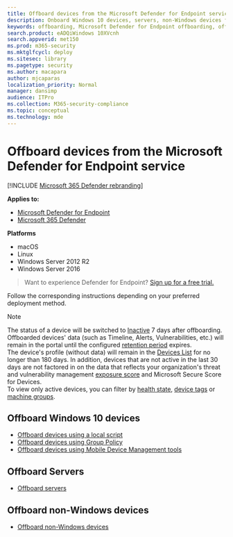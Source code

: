 ```yaml
---
title: Offboard devices from the Microsoft Defender for Endpoint service
description: Onboard Windows 10 devices, servers, non-Windows devices from the Microsoft Defender for Endpoint service
keywords: offboarding, Microsoft Defender for Endpoint offboarding, offboarding
search.product: eADQiWindows 10XVcnh
search.appverid: met150
ms.prod: m365-security
ms.mktglfcycl: deploy
ms.sitesec: library
ms.pagetype: security
ms.author: macapara
author: mjcaparas
localization_priority: Normal
manager: dansimp
audience: ITPro
ms.collection: M365-security-compliance
ms.topic: conceptual
ms.technology: mde
---
```


# Offboard devices from the Microsoft Defender for Endpoint service

[!INCLUDE [Microsoft 365 Defender rebranding](../../includes/microsoft-defender.md)]


**Applies to:**
- [Microsoft Defender for Endpoint](https://go.microsoft.com/fwlink/p/?linkid=2154037)
- [Microsoft 365 Defender](https://go.microsoft.com/fwlink/?linkid=2118804)

**Platforms**
- macOS
- Linux
- Windows Server 2012 R2
- Windows Server 2016

> Want to experience Defender for Endpoint? [Sign up for a free trial.](https://signup.microsoft.com/create-account/signup?products=7f379fee-c4f9-4278-b0a1-e4c8c2fcdf7e&ru=https://aka.ms/MDEp2OpenTrial?ocid=docs-wdatp-offboarddevices-abovefoldlink)

Follow the corresponding instructions depending on your preferred deployment method.

>[!NOTE]
> The status of a device will be switched to [Inactive](fix-unhealthy-sensors.md#inactive-devices) 7 days after offboarding. <br> 
> Offboarded devices' data (such as Timeline, Alerts, Vulnerabilities, etc.) will remain in the portal until the configured [retention period](data-storage-privacy.md#how-long-will-microsoft-store-my-data-what-is-microsofts-data-retention-policy) expires. <br>
> The device's profile (without data) will remain in the [Devices List](machines-view-overview.md) for no longer than 180 days.
> In addition, devices that are not active in the last 30 days are not factored in on the data that reflects your organization's threat and vulnerability management [exposure score](tvm-exposure-score.md) and Microsoft Secure Score for Devices. <br>
> To view only active devices, you can filter by [health state](machines-view-overview.md#health-state), [device tags](machine-tags.md) or [machine groups](machine-groups.md). 

## Offboard Windows 10 devices
- [Offboard devices using a local script](configure-endpoints-script.md#offboard-devices-using-a-local-script)
- [Offboard devices using Group Policy](configure-endpoints-gp.md#offboard-devices-using-group-policy)
- [Offboard devices using Mobile Device Management tools](configure-endpoints-mdm.md#offboard-and-monitor-devices-using-mobile-device-management-tools)

## Offboard Servers
- [Offboard servers](configure-server-endpoints.md#offboard-windows-servers)

## Offboard non-Windows devices
- [Offboard non-Windows devices](configure-endpoints-non-windows.md#offboard-non-windows-devices)

